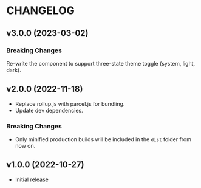 # CHANGELOG

## v3.0.0 (2023-03-02)

### Breaking Changes

Re-write the component to support three-state theme toggle (system, light, dark).

## v2.0.0 (2022-11-18)

- Replace rollup.js with parcel.js for bundling.
- Update dev dependencies.

### Breaking Changes

- Only minified production builds will be included in the `dist` folder from now on.

## v1.0.0 (2022-10-27)

- Initial release
